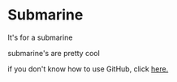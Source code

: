 # Submarine
It's for a submarine

submarine's are pretty cool

if you don't know how to use GitHub, click [here.](https://guides.github.com/activities/hello-world/)
